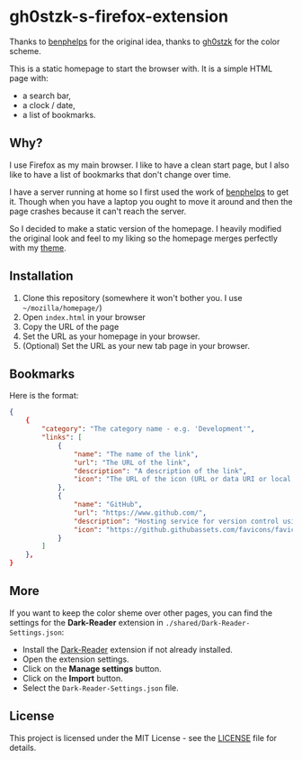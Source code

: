 # gh0stzk-s-firefox-extension

Thanks to [benphelps](https://github.com/benphelps) for the original idea, thanks to [gh0stzk](https://github.com/gh0stzk) for the color scheme.

This is a static homepage to start the browser with. It is a simple HTML page with:

* a search bar,
* a clock / date,
* a list of bookmarks.

## Why?

I use Firefox as my main browser. I like to have a clean start page, but I also like to have a list of bookmarks that don't change over time.

I have a server running at home so I first used the work of [benphelps](https://github.com/benphelps/homepage) to get it. Though when you have a laptop you ought to move it around and then the page crashes because it can't reach the server.

So I decided to make a static version of the homepage. I heavily modified the original look and feel to my liking so the homepage merges perfectly with my [theme](https://github.com/gh0stzk/dotfiles/tree/master/misc/firefox).

## Installation

1. Clone this repository (somewhere it won't bother you. I use `~/mozilla/homepage/`)
2. Open `index.html` in your browser
3. Copy the URL of the page
4. Set the URL as your homepage in your browser.
5. (Optional) Set the URL as your new tab page in your browser.

## Bookmarks

Here is the format:

```json
{
    {
        "category": "The category name - e.g. 'Development'",
        "links": [
            {
                "name": "The name of the link",
                "url": "The URL of the link",
                "description": "A description of the link",
                "icon": "The URL of the icon (URL or data URI or local path to file)"
            },
            {
                "name": "GitHub",
                "url": "https://www.github.com/",
                "description": "Hosting service for version control using Git.",
                "icon": "https://github.githubassets.com/favicons/favicon.svg"
            }
        ]
    },
}
```

## More

If you want to keep the color sheme over other pages, you can find the settings for the **Dark-Reader** extension in `./shared/Dark-Reader-Settings.json`:

* Install the [Dark-Reader](https://addons.mozilla.org/en-US/firefox/addon/darkreader/) extension if not already installed.
* Open the extension settings.
* Click on the **Manage settings** button.
* Click on the **Import** button.
* Select the `Dark-Reader-Settings.json` file.

## License

This project is licensed under the MIT License - see the [LICENSE](LICENSE) file for details.

